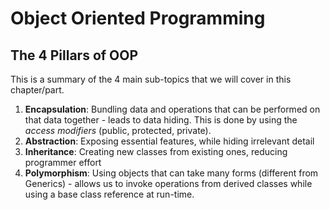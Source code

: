 # Object Oriented Programming

## The 4 Pillars of OOP

This is a summary of the 4 main sub-topics that we will cover in this chapter/part.

1. **Encapsulation**: Bundling data and operations that can be performed on that data together - leads to data hiding. This is done by using the *access modifiers* (public, protected, private). 
2. **Abstraction**: Exposing essential features, while hiding irrelevant detail
3. **Inheritance**: Creating new classes from existing ones, reducing programmer effort
4. **Polymorphism**: Using objects that can take many forms (different from Generics) - allows us to invoke operations from derived classes while using a base class reference at run-time. 



